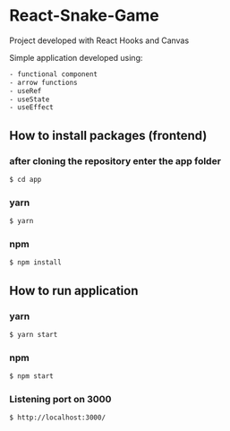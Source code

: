 # React-Snake-Game
Project developed with React Hooks and Canvas

  Simple application developed using:
 ```sh  
 - functional component 
 - arrow functions
 - useRef
 - useState
 - useEffect
 ```

## How to install packages (frontend)

### after cloning the repository enter the app folder

```sh
$ cd app
```

### yarn

```sh
$ yarn
```

### npm

```sh
$ npm install
```

## How to run application

### yarn

```sh
$ yarn start
```

### npm

```sh
$ npm start
```

### Listening port on 3000

```sh
$ http://localhost:3000/
```
